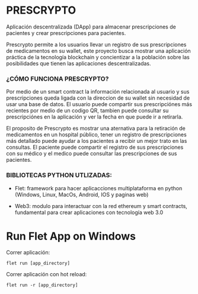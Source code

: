 # PRESCRYPTO

Aplicación descentralizada (DApp) para almacenar prescripciones de pacientes y crear prescripciones para pacientes.

Prescrypto permite a los usuarios llevar un registro de sus prescripciones de medicamentos en su wallet, este proyecto busca mostrar una aplicación práctica de la tecnología blockchain y concientizar a la población sobre las posibilidades que tienen las aplicaciones descentralizadas.

### ¿CÓMO FUNCIONA PRESCRYPTO?

Por medio de un smart contract la información relacionada al usuario y sus prescripciones queda ligada con la direccion de su wallet sin necesidad de usar una base de datos. El usuario puede compartir sus prescripciónes más recientes por medio de un codigo QR, tambien puede consultar su prescripciónes en la aplicación y ver la fecha en que puede ir a retirarla.

El proposito de Prescrypto es mostrar una aternativa para la retiración de medicamentos en un hospital público, tener un registro de prescripciones más detallado puede ayudar a los pacientes a recibir un mejor trato en las consultas. El paciente puede compartir el registro de sus prescripciones con su médico y el medico puede consultar las prescripciones de sus pacientes.

### BIBLIOTECAS PYTHON UTLIZADAS:

- Flet: framework para hacer aplicacciones multiplataforma en python (Windows, Linux, MacOs, Android, IOS y paginas web)

- Web3: modulo para interactuar con la red ethereum y smart contracts, fundamental para crear aplicaciones con tecnología web 3.0

# Run Flet App on Windows

Correr aplicación:

```
flet run [app_directory]
```

Correr aplicación con hot reload:

```
flet run -r [app_directory]
```
